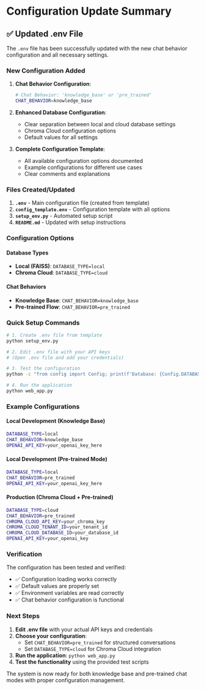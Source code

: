 # Configuration Update Summary

## ✅ Updated .env File

The `.env` file has been successfully updated with the new chat behavior configuration and all necessary settings.

### New Configuration Added

1. **Chat Behavior Configuration**:
   ```bash
   # Chat Behavior: 'knowledge_base' or 'pre_trained'
   CHAT_BEHAVIOR=knowledge_base
   ```

2. **Enhanced Database Configuration**:
   - Clear separation between local and cloud database settings
   - Chroma Cloud configuration options
   - Default values for all settings

3. **Complete Configuration Template**:
   - All available configuration options documented
   - Example configurations for different use cases
   - Clear comments and explanations

### Files Created/Updated

1. **`.env`** - Main configuration file (created from template)
2. **`config_template.env`** - Configuration template with all options
3. **`setup_env.py`** - Automated setup script
4. **`README.md`** - Updated with setup instructions

### Configuration Options

#### Database Types
- **Local (FAISS)**: `DATABASE_TYPE=local`
- **Chroma Cloud**: `DATABASE_TYPE=cloud`

#### Chat Behaviors
- **Knowledge Base**: `CHAT_BEHAVIOR=knowledge_base`
- **Pre-trained Flow**: `CHAT_BEHAVIOR=pre_trained`

### Quick Setup Commands

```bash
# 1. Create .env file from template
python setup_env.py

# 2. Edit .env file with your API keys
# (Open .env file and add your credentials)

# 3. Test the configuration
python -c "from config import Config; print(f'Database: {Config.DATABASE_TYPE}, Chat: {Config.CHAT_BEHAVIOR}')"

# 4. Run the application
python web_app.py
```

### Example Configurations

#### Local Development (Knowledge Base)
```bash
DATABASE_TYPE=local
CHAT_BEHAVIOR=knowledge_base
OPENAI_API_KEY=your_openai_key_here
```

#### Local Development (Pre-trained Mode)
```bash
DATABASE_TYPE=local
CHAT_BEHAVIOR=pre_trained
OPENAI_API_KEY=your_openai_key_here
```

#### Production (Chroma Cloud + Pre-trained)
```bash
DATABASE_TYPE=cloud
CHAT_BEHAVIOR=pre_trained
CHROMA_CLOUD_API_KEY=your_chroma_key
CHROMA_CLOUD_TENANT_ID=your_tenant_id
CHROMA_CLOUD_DATABASE_ID=your_database_id
OPENAI_API_KEY=your_openai_key
```

### Verification

The configuration has been tested and verified:
- ✅ Configuration loading works correctly
- ✅ Default values are properly set
- ✅ Environment variables are read correctly
- ✅ Chat behavior configuration is functional

### Next Steps

1. **Edit .env file** with your actual API keys and credentials
2. **Choose your configuration**:
   - Set `CHAT_BEHAVIOR=pre_trained` for structured conversations
   - Set `DATABASE_TYPE=cloud` for Chroma Cloud integration
3. **Run the application**: `python web_app.py`
4. **Test the functionality** using the provided test scripts

The system is now ready for both knowledge base and pre-trained chat modes with proper configuration management.

